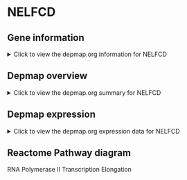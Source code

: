 <h1>NELFCD</h1>

<h2>Gene information</h2>
<details>
  <summary>Click to view the depmap.org information for NELFCD</summary>
  <iframe src="https://depmap.org/portal/gene/NELFCD?tab=about" style="border:none;width:100%;height:800px"></iframe>
</details>

<h2>Depmap overview</h2>
<details>
  <summary>Click to view the depmap.org summary for NELFCD</summary>
  <iframe src="https://depmap.org/portal/gene/NELFCD?tab=overview" style="border:none;width:100%;height:800px"></iframe>
</details>

<h2>Depmap expression</h2>
<details>
  <summary>Click to view the depmap.org expression data for NELFCD</summary>
  <iframe src="https://depmap.org/portal/gene/NELFCD?tab=characterization" style="border:none;width:100%;height:800px"></iframe>
</details>



<h2>Reactome Pathway diagram</h2>
RNA Polymerase II Transcription Elongation
<div id="diagramHolder"></div>

<script>
    //Creating the Reactome Diagram widget
    //Take into account a proxy needs to be set up in your server side pointing to www.reactome.org
    function onReactomeDiagramReady(){  //This function is automatically called when the widget code is ready to be used
        var diagram = Reactome.Diagram.create({
            "placeHolder" : "diagramHolder",
            "width" : 900,
            "height" : 500
        });

        //Initialising it to the "Hemostasis" pathway
        diagram.loadDiagram("R-HSA-75955");

        //Adding different listeners

        diagram.onDiagramLoaded(function (loaded) {
            console.info("Loaded ", loaded);
            diagram.flagItems("BAD");
	    diagram.flagItems("Q92934");
            if (loaded == "R-HSA-75955") diagram.selectItem("R-HSA-75955");
        });

     }
</script>




